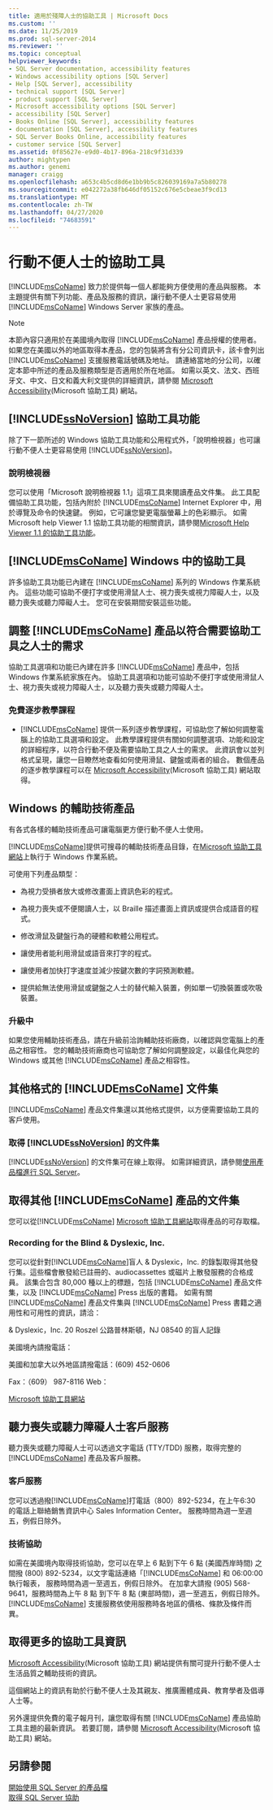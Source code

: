 ```yaml
---
title: 適用於殘障人士的協助工具 | Microsoft Docs
ms.custom: ''
ms.date: 11/25/2019
ms.prod: sql-server-2014
ms.reviewer: ''
ms.topic: conceptual
helpviewer_keywords:
- SQL Server documentation, accessibility features
- Windows accessibility options [SQL Server]
- Help [SQL Server], accessibility
- technical support [SQL Server]
- product support [SQL Server]
- Microsoft accessibility options [SQL Server]
- accessibility [SQL Server]
- Books Online [SQL Server], accessibility features
- documentation [SQL Server], accessibility features
- SQL Server Books Online, accessibility features
- customer service [SQL Server]
ms.assetid: 0f85627e-e9d0-4b17-896a-218c9f31d339
author: mightypen
ms.author: genemi
manager: craigg
ms.openlocfilehash: a653c4b5cd8d6e1bb9b5c826039169a7a5b80278
ms.sourcegitcommit: e042272a38fb646df05152c676e5cbeae3f9cd13
ms.translationtype: MT
ms.contentlocale: zh-TW
ms.lasthandoff: 04/27/2020
ms.locfileid: "74683591"
---
```

# <a name="accessibility-for-people-with-disabilities"></a>行動不便人士的協助工具
  [!INCLUDE[msCoName](../includes/msconame-md.md)] 致力於提供每一個人都能夠方便使用的產品與服務。 本主題提供有關下列功能、產品及服務的資訊，讓行動不便人士更容易使用 [!INCLUDE[msCoName](../includes/msconame-md.md)] Windows Server 家族的產品。  
  
> [!NOTE]  
>  本節內容只適用於在美國境內取得 [!INCLUDE[msCoName](../includes/msconame-md.md)] 產品授權的使用者。 如果您在美國以外的地區取得本產品，您的包裝將含有分公司資訊卡，該卡會列出 [!INCLUDE[msCoName](../includes/msconame-md.md)] 支援服務電話號碼及地址。 請連絡當地的分公司，以確定本節中所述的產品及服務類型是否適用於所在地區。 如需以英文、法文、西班牙文、中文、日文和義大利文提供的詳細資訊，請參閱 [Microsoft Accessibility](https://go.microsoft.com/fwlink/?LinkID=8287)(Microsoft 協助工具) 網站。  
  
## <a name="ssnoversion-accessibility-features"></a>[!INCLUDE[ssNoVersion](../includes/ssnoversion-md.md)] 協助工具功能  
 除了下一節所述的 Windows 協助工具功能和公用程式外，「說明檢視器」也可讓行動不便人士更容易使用 [!INCLUDE[ssNoVersion](../includes/ssnoversion-md.md)]。  
  
### <a name="the-help-viewer"></a>說明檢視器  
 您可以使用「Microsoft 說明檢視器 1.1」這項工具來閱讀產品文件集。 此工具配備協助工具功能，包括內附於 [!INCLUDE[msCoName](../includes/msconame-md.md)] Internet Explorer 中，用於導覽及命令的快速鍵。 例如，它可讓您變更電腦螢幕上的色彩顯示。 如需 Microsoft help Viewer 1.1 協助工具功能的相關資訊，請參閱[Microsoft Help Viewer 1.1 的協助工具功能](https://go.microsoft.com/fwlink/?LinkID=220144)。  
  
## <a name="accessibility-in-msconame-windows"></a>[!INCLUDE[msCoName](../includes/msconame-md.md)] Windows 中的協助工具  
 許多協助工具功能已內建在 [!INCLUDE[msCoName](../includes/msconame-md.md)] 系列的 Windows 作業系統內。 這些功能可協助不便打字或使用滑鼠人士、視力喪失或視力障礙人士，以及聽力喪失或聽力障礙人士。 您可在安裝期間安裝這些功能。  
  
## <a name="adjusting-msconame-products-for-people-with-accessibility-needs"></a>調整 [!INCLUDE[msCoName](../includes/msconame-md.md)] 產品以符合需要協助工具之人士的需求  
 協助工具選項和功能已內建在許多 [!INCLUDE[msCoName](../includes/msconame-md.md)] 產品中，包括 Windows 作業系統家族在內。 協助工具選項和功能可協助不便打字或使用滑鼠人士、視力喪失或視力障礙人士，以及聽力喪失或聽力障礙人士。  
  
### <a name="free-step-by-step-tutorials"></a>免費逐步教學課程  
  
-   [!INCLUDE[msCoName](../includes/msconame-md.md)] 提供一系列逐步教學課程，可協助您了解如何調整電腦上的協助工具選項和設定。 此教學課程提供有關如何調整選項、功能和設定的詳細程序，以符合行動不便及需要協助工具之人士的需求。 此資訊會以並列格式呈現，讓您一目瞭然地查看如何使用滑鼠、鍵盤或兩者的組合。 數個產品的逐步教學課程可以在 [Microsoft Accessibility](https://go.microsoft.com/fwlink/?LinkID=67163)(Microsoft 協助工具) 網站取得。  
  
## <a name="assistive-technology-products-for-windows"></a>Windows 的輔助技術產品  
 有各式各樣的輔助技術產品可讓電腦更方便行動不便人士使用。  
  
 [!INCLUDE[msCoName](../includes/msconame-md.md)]提供可搜尋的輔助技術產品目錄，在[Microsoft 協助工具網站](https://go.microsoft.com/fwlink/?LinkID=67166)上執行于 Windows 作業系統。  
  
 可使用下列產品類型：  
  
-   為視力受損者放大或修改畫面上資訊色彩的程式。  
  
-   為視力喪失或不便閱讀人士，以 Braille 描述畫面上資訊或提供合成語音的程式。  
  
-   修改滑鼠及鍵盤行為的硬體和軟體公用程式。  
  
-   讓使用者能利用滑鼠或語音來打字的程式。  
  
-   讓使用者加快打字速度並減少按鍵次數的字詞預測軟體。  
  
-   提供給無法使用滑鼠或鍵盤之人士的替代輸入裝置，例如單一切換裝置或吹吸裝置。  
  
### <a name="upgrading"></a>升級中  
 如果您使用輔助技術產品，請在升級前洽詢輔助技術廠商，以確認與您電腦上的產品之相容性。 您的輔助技術廠商也可協助您了解如何調整設定，以最佳化與您的 Windows 或其他 [!INCLUDE[msCoName](../includes/msconame-md.md)] 產品之相容性。  
  
## <a name="msconame-documentation-in-alternative-formats"></a>其他格式的 [!INCLUDE[msCoName](../includes/msconame-md.md)] 文件集  
 [!INCLUDE[msCoName](../includes/msconame-md.md)] 產品文件集還以其他格式提供，以方便需要協助工具的客戶使用。  
  
### <a name="obtaining-documentation-for-ssnoversion"></a>取得 [!INCLUDE[ssNoVersion](../includes/ssnoversion-md.md)] 的文件集  
 [!INCLUDE[ssNoVersion](../includes/ssnoversion-md.md)] 的文件集可在線上取得。 如需詳細資訊，請參閱[使用產品檔進行 SQL Server](../2014-toc/index.yml)。  
  
## <a name="obtaining-documentation-for-additional-msconame-products"></a>取得其他 [!INCLUDE[msCoName](../includes/msconame-md.md)] 產品的文件集  
 您可以從[!INCLUDE[msCoName](../includes/msconame-md.md)] [Microsoft 協助工具網站](https://go.microsoft.com/fwlink/?LinkID=67164)取得產品的可存取檔。  
  
### <a name="recording-for-the-blind--dyslexic-inc"></a>Recording for the Blind & Dyslexic, Inc.  
 您可以從針對[!INCLUDE[msCoName](../includes/msconame-md.md)]盲人 & Dyslexic，Inc. 的錄製取得其他發行集。這些檔會散發給已註冊的、audiocassettes 或磁片上散發服務的合格成員。 該集合包含 80,000 種以上的標題，包括 [!INCLUDE[msCoName](../includes/msconame-md.md)] 產品文件集，以及 [!INCLUDE[msCoName](../includes/msconame-md.md)] Press 出版的書籍。 如需有關 [!INCLUDE[msCoName](../includes/msconame-md.md)] 產品文件集與 [!INCLUDE[msCoName](../includes/msconame-md.md)] Press 書籍之適用性和可用性的資訊，請洽：  
  
 & Dyslexic，Inc. 20 Roszel 公路普林斯頓，NJ 08540 的盲人記錄  
  
 美國境內請撥電話：  
  
 美國和加拿大以外地區請撥電話：(609) 452-0606  
  
 Fax：（609） 987-8116 Web： 

[Microsoft 協助工具網站](https://www.microsoft.com/accessibility/)  
  
## <a name="customer-service-for-people-who-are-deaf-or-hard-of-hearing"></a>聽力喪失或聽力障礙人士客戶服務  
 聽力喪失或聽力障礙人士可以透過文字電話 (TTY/TDD) 服務，取得完整的 [!INCLUDE[msCoName](../includes/msconame-md.md)] 產品及客戶服務。  
  
### <a name="customer-service"></a>客戶服務  
 您可以透過撥[!INCLUDE[msCoName](../includes/msconame-md.md)]打電話（800）892-5234，在上午6:30 的電話上聯絡銷售資訊中心 Sales Information Center。 服務時間為週一至週五，例假日除外。  
  
### <a name="technical-help"></a>技術協助  
 如需在美國境內取得技術協助，您可以在早上 6 點到下午 6 點 (美國西岸時間) 之間撥 (800) 892-5234，以文字電話連絡「[!INCLUDE[msCoName](../includes/msconame-md.md)] 和 06:00:00 執行報表， 服務時間為週一至週五，例假日除外。 在加拿大請撥 (905) 568-9641，服務時間為上午 8 點 到下午 8 點 (東部時間)，週一至週五，例假日除外。 [!INCLUDE[msCoName](../includes/msconame-md.md)] 支援服務依使用服務時各地區的價格、條款及條件而異。  
  
## <a name="getting-more-accessibility-information"></a>取得更多的協助工具資訊  
 [Microsoft Accessibility](https://go.microsoft.com/fwlink/?LinkID=8287)(Microsoft 協助工具) 網站提供有關可提升行動不便人士生活品質之輔助技術的資訊。  
  
 這個網站上的資訊有助於行動不便人士及其親友、推廣團體成員、教育學者及倡導人士等。  
  
 另外還提供免費的電子報月刊，讓您取得有關 [!INCLUDE[msCoName](../includes/msconame-md.md)] 產品協助工具主題的最新資訊。 若要訂閱，請參閱 [Microsoft Accessibility](https://go.microsoft.com/fwlink/?LinkID=8287)(Microsoft 協助工具) 網站。  
  
## <a name="see-also"></a>另請參閱  
 [開始使用 SQL Server 的產品檔](../2014-toc/index.yml)   
 [取得 SQL Server 協助](getting-sql-server-assistance.md)  
  
  
